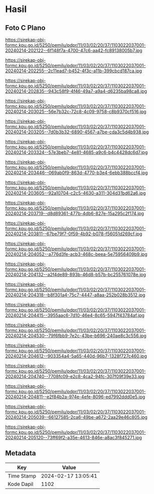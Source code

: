 # Hasil

## Foto C Plano

https://sirekap-obj-formc.kpu.go.id/5250/pemilu/pdpr/11/03/02/20/37/1103022037001-20240214-202122--6f148f7a-4700-47c6-aa42-fc89138005b7.jpg

https://sirekap-obj-formc.kpu.go.id/5250/pemilu/pdpr/11/03/02/20/37/1103022037001-20240214-202255--2c11ead7-b452-4f3c-a11b-399cbcd187ca.jpg

https://sirekap-obj-formc.kpu.go.id/5250/pemilu/pdpr/11/03/02/20/37/1103022037001-20240214-202835--943c58f9-4f46-49a7-a9a4-d6235ba98ca8.jpg

https://sirekap-obj-formc.kpu.go.id/5250/pemilu/pdpr/11/03/02/20/37/1103022037001-20240214-203025--56e7b32c-72c8-4c09-9758-c8b9370cf516.jpg

https://sirekap-obj-formc.kpu.go.id/5250/pemilu/pdpr/11/03/02/20/37/1103022037001-20240214-203205--7d0b3b32-6890-4567-a7be-cda3c5d4b938.jpg

https://sirekap-obj-formc.kpu.go.id/5250/pemilu/pdpr/11/03/02/20/37/1103022037001-20240214-203324--57e3beb7-4e81-4685-a9c6-b4c4428dc6d7.jpg

https://sirekap-obj-formc.kpu.go.id/5250/pemilu/pdpr/11/03/02/20/37/1103022037001-20240214-203446--069ab0f9-863d-4770-b3e4-6ebb388bccf4.jpg

https://sirekap-obj-formc.kpu.go.id/5250/pemilu/pdpr/11/03/02/20/37/1103022037001-20240214-203605--92a10704-c2c5-4630-a311-304d31bd62a6.jpg

https://sirekap-obj-formc.kpu.go.id/5250/pemilu/pdpr/11/03/02/20/37/1103022037001-20240214-203719--d8d89361-477b-4db6-827e-15a295c2f174.jpg

https://sirekap-obj-formc.kpu.go.id/5250/pemilu/pdpr/11/03/02/20/37/1103022037001-20240214-203811--67be79f7-0f59-4b92-b078-f56051d269cf.jpg

https://sirekap-obj-formc.kpu.go.id/5250/pemilu/pdpr/11/03/02/20/37/1103022037001-20240214-204052--a776d3fe-acb3-468c-beea-5e75956409b9.jpg

https://sirekap-obj-formc.kpu.go.id/5250/pemilu/pdpr/11/03/02/20/37/1103022037001-20240214-204132--a2f4de89-893b-46d8-b57b-bc255761078e.jpg

https://sirekap-obj-formc.kpu.go.id/5250/pemilu/pdpr/11/03/02/20/37/1103022037001-20240214-204318--b8f301a4-75c7-4447-a8aa-252b028b3512.jpg

https://sirekap-obj-formc.kpu.go.id/5250/pemilu/pdpr/11/03/02/20/37/1103022037001-20240214-204415--3955aac6-7d10-46e4-8c65-5947f43784af.jpg

https://sirekap-obj-formc.kpu.go.id/5250/pemilu/pdpr/11/03/02/20/37/1103022037001-20240214-204530--79f6fbb9-7e2c-43be-b696-240ae8c3c556.jpg

https://sirekap-obj-formc.kpu.go.id/5250/pemilu/pdpr/11/03/02/20/37/1103022037001-20240214-204612--903354a4-5a65-440d-96b7-1328f727c460.jpg

https://sirekap-obj-formc.kpu.go.id/5250/pemilu/pdpr/11/03/02/20/37/1103022037001-20240214-204740--7708fc09-e2c8-4ca2-94fc-307f09f39e33.jpg

https://sirekap-obj-formc.kpu.go.id/5250/pemilu/pdpr/11/03/02/20/37/1103022037001-20240214-204811--e2f84b2a-974e-4efe-8096-ed7992ddd0e5.jpg

https://sirekap-obj-formc.kpu.go.id/5250/pemilu/pdpr/11/03/02/20/37/1103022037001-20240214-205039--66127585-2ca6-49be-a672-2aa29e46c805.jpg

https://sirekap-obj-formc.kpu.go.id/5250/pemilu/pdpr/11/03/02/20/37/1103022037001-20240214-205120--73ff69f2-a35e-4613-846e-a8ac3f845271.jpg


## Metadata

| Key        | Value               |
| ---------- | ------------------- |
| Time Stamp | 2024-02-17 13:05:41 |
| Kode Dapil | 1102                |



